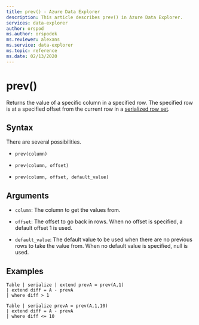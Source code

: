 ```yaml
---
title: prev() - Azure Data Explorer
description: This article describes prev() in Azure Data Explorer.
services: data-explorer
author: orspod
ms.author: orspodek
ms.reviewer: alexans
ms.service: data-explorer
ms.topic: reference
ms.date: 02/13/2020
---
```

# prev()

Returns the value of a specific column in a specified row.
The specified row is at a specified offset from the current row in a [serialized row set](./windowsfunctions.md#serialized-row-set).

## Syntax

There are several possibilities.

* `prev(column)`

* `prev(column, offset)`

* `prev(column, offset, default_value)`

## Arguments

* `column`: The column to get the values from.

* `offset`: The offset to go back in rows. When no offset is specified, a default offset 1 is used.

* `default_value`: The default value to be used when there are no previous rows to take the value from. When no default value is specified, null is used.

## Examples

```apl
Table | serialize | extend prevA = prev(A,1)
| extend diff = A - prevA
| where diff > 1

Table | serialize prevA = prev(A,1,10)
| extend diff = A - prevA
| where diff <= 10
```
